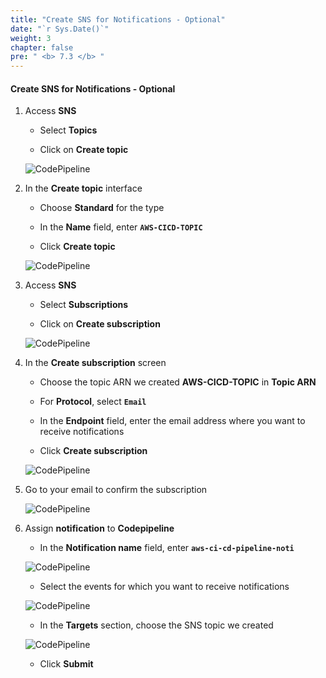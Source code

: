 ```yaml
---
title: "Create SNS for Notifications - Optional"
date: "`r Sys.Date()`"
weight: 3
chapter: false
pre: " <b> 7.3 </b> "
---
```


#### Create SNS for Notifications - Optional

1. Access **SNS**

    - Select **Topics**

    - Click on **Create topic**

    ![CodePipeline](/aws-fcj-workshop-001/7-CodePipeline/13.png)

2. In the **Create topic** interface

    - Choose **Standard** for the type

    - In the **Name** field, enter **```AWS-CICD-TOPIC```**

    - Click **Create topic**

    ![CodePipeline](/aws-fcj-workshop-001/7-CodePipeline/14.png)

3. Access **SNS**

    - Select **Subscriptions**

    - Click on **Create subscription**

    ![CodePipeline](/aws-fcj-workshop-001/7-CodePipeline/15.png)

4. In the **Create subscription** screen

    - Choose the topic ARN we created **AWS-CICD-TOPIC** in **Topic ARN**

    - For **Protocol**, select **```Email```**

    - In the **Endpoint** field, enter the email address where you want to receive notifications

    - Click **Create subscription**

    ![CodePipeline](/aws-fcj-workshop-001/7-CodePipeline/16.png)

5. Go to your email to confirm the subscription

    ![CodePipeline](/aws-fcj-workshop-001/7-CodePipeline/17.png)

6. Assign **notification** to **Codepipeline**

    - In the **Notification name** field, enter **```aws-ci-cd-pipeline-noti```**

    ![CodePipeline](/aws-fcj-workshop-001/7-CodePipeline/18.png)

    - Select the events for which you want to receive notifications

    ![CodePipeline](/aws-fcj-workshop-001/7-CodePipeline/19.png)

    - In the **Targets** section, choose the SNS topic we created

    ![CodePipeline](/aws-fcj-workshop-001/7-CodePipeline/20.png)

    - Click **Submit**
